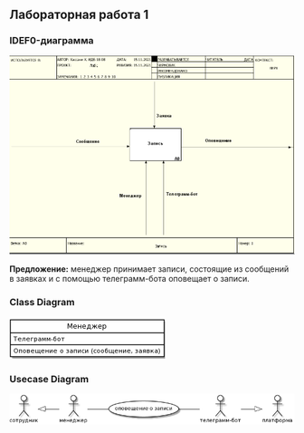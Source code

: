 ## Лабораторная работа 1

### IDEF0-диаграмма

![](https://github.com/Hashmat-H/Hashmat-H/blob/main/1.png)

**Предложение:** менеджер принимает записи, состоящие из сообщений в заявках и с помощью телеграмм-бота оповещает о записи.

### Class Diagram

![](https://github.com/Hashmat-H/Hashmat-H/blob/main/2.png)

### Usecase Diagram

![](https://github.com/Hashmat-H/Hashmat-H/blob/main/3.png)
